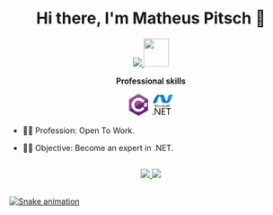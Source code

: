 <h1 align="center">Hi there, I'm Matheus Pitsch 👋</h1>

<p align="center">
 <a href="https://www.linkedin.com/in/matheuspitsch/" target="_blank">
  <img src="https://img.icons8.com/fluent/48/000000/linkedin.png" />
  </a>
  <a href="mailto:matheuspitschh@gmail.com" target="_blank"><img src="https://img.icons8.com/color/72/gmail--v1.png" target="_blank"  width="45" height="50">
  </a>
 

 <p align="center"> 
 <strong>
  Professional skills
  </strong>
</p>

<p align="center"> 
  <img src="https://raw.githubusercontent.com/devicons/devicon/master/icons/csharp/csharp-original.svg" alt="csharp" width="40" height="40" />
  <img src="https://raw.githubusercontent.com/devicons/devicon/master/icons/dot-net/dot-net-original-wordmark.svg" alt="dotnet" width="40" height="40" />
</p>

- 👨‍💻  Profession: Open To Work.

- 🐱‍👤  Objective: Become an expert in .NET.

##

<div align="center">
  <a href="https://github.com/MatheusPitsch">
  <img height="150em" src="https://github-readme-stats.vercel.app/api?username=MatheusPitsch&show_icons=true&theme=vision-friendly-dark&include_all_commits=true&count_private=true"/>
  <img height="150em" src="https://github-readme-stats.vercel.app/api/top-langs/?username=MatheusPitsch&layout=compact&langs_count=7&theme=vision-friendly-dark"/>
</div>


##

![Snake animation](https://github.com/MatheusPitsch/MatheusPitsch/blob/output/github-contribution-grid-snake.svg)
